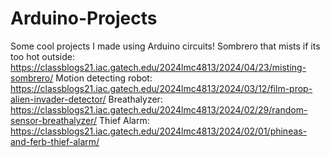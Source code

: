 # Arduino-Projects
Some cool projects I made using Arduino circuits!
Sombrero that mists if its too hot outside: https://classblogs21.iac.gatech.edu/2024lmc4813/2024/04/23/misting-sombrero/
Motion detecting robot: https://classblogs21.iac.gatech.edu/2024lmc4813/2024/03/12/film-prop-alien-invader-detector/
Breathalyzer: https://classblogs21.iac.gatech.edu/2024lmc4813/2024/02/29/random-sensor-breathalyzer/
Thief Alarm: https://classblogs21.iac.gatech.edu/2024lmc4813/2024/02/01/phineas-and-ferb-thief-alarm/
